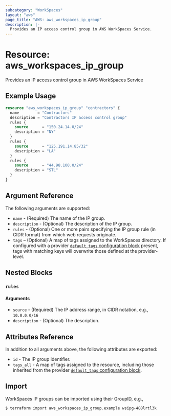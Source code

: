 ```yaml
---
subcategory: "WorkSpaces"
layout: "aws"
page_title: "AWS: aws_workspaces_ip_group"
description: |-
  Provides an IP access control group in AWS WorkSpaces Service.
---
```


# Resource: aws_workspaces_ip_group

Provides an IP access control group in AWS WorkSpaces Service

## Example Usage

```terraform
resource "aws_workspaces_ip_group" "contractors" {
  name        = "Contractors"
  description = "Contractors IP access control group"
  rules {
    source      = "150.24.14.0/24"
    description = "NY"
  }
  rules {
    source      = "125.191.14.85/32"
    description = "LA"
  }
  rules {
    source      = "44.98.100.0/24"
    description = "STL"
  }
}
```

## Argument Reference

The following arguments are supported:

* `name` - (Required) The name of the IP group.
* `description` - (Optional) The description of the IP group.
* `rules` - (Optional) One or more pairs specifying the IP group rule (in CIDR format) from which web requests originate.
* `tags` – (Optional) A map of tags assigned to the WorkSpaces directory. If configured with a provider [`default_tags` configuration block](https://registry.terraform.io/providers/hashicorp/aws/latest/docs#default_tags-configuration-block) present, tags with matching keys will overwrite those defined at the provider-level.

## Nested Blocks

### `rules`

#### Arguments

* `source` - (Required) The IP address range, in CIDR notation, e.g., `10.0.0.0/16`
* `description` - (Optional) The description.

## Attributes Reference

In addition to all arguments above, the following attributes are exported:

* `id` - The IP group identifier.
* `tags_all` - A map of tags assigned to the resource, including those inherited from the provider [`default_tags` configuration block](https://registry.terraform.io/providers/hashicorp/aws/latest/docs#default_tags-configuration-block).

## Import

WorkSpaces IP groups can be imported using their GroupID, e.g.,

```
$ terraform import aws_workspaces_ip_group.example wsipg-488lrtl3k
```

